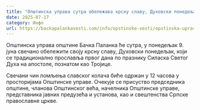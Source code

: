```yaml
---
title: "Општинска управа сутра обележава крсну славу, Духовски понедељак"
date: 2025-07-17
category: Инфо
url: https://backapalankavesti.com/info/opstinske-vesti/opstinska-uprava-sutra-obelezava-krsnu-slavu-duhovski-ponedeljak/
---
```


Општинска управа општине Бачка Паланка ће сутра, у понедељак 9. јуна свечано обележити своју крсну славу, Духовски понедељак, који се традиционално прославља првог дана по празнику Силаска Светог Духа на апостоле, познатом као Тројице.

Свечани чин ломљења славског колача биће одржан у 12 часова у просторијама Општинске управе. Очекује се присуство председника општине, чланова Општинског већа, начелника Општинске управе, представника јавних предузећа и установа, као и свештенства Српске православне цркве.
